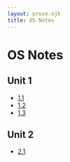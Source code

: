 ```yaml
---
layout: prose.njk
title: OS Notes
---
```


# OS Notes

## Unit 1

- [1.1](1.1)
- [1.2](1.2)
- [1.3](1.3)

## Unit 2

- [2.1](2.1)
